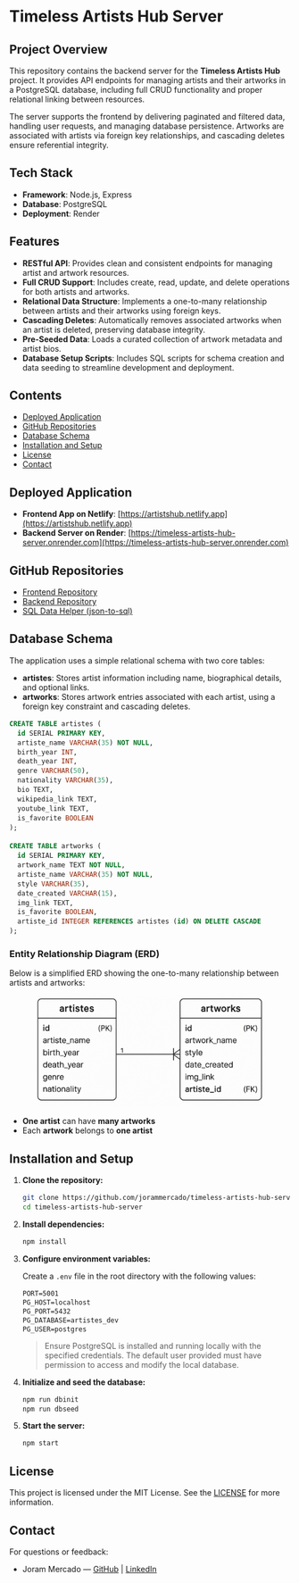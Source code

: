 # Timeless Artists Hub Server

## Project Overview

This repository contains the backend server for the **Timeless Artists Hub** project. It provides API endpoints for managing artists and their artworks in a PostgreSQL database, including full CRUD functionality and proper relational linking between resources.

The server supports the frontend by delivering paginated and filtered data, handling user requests, and managing database persistence. Artworks are associated with artists via foreign key relationships, and cascading deletes ensure referential integrity.

## Tech Stack

- **Framework**: Node.js, Express
- **Database**: PostgreSQL
- **Deployment**: Render

## Features

- **RESTful API**: Provides clean and consistent endpoints for managing artist and artwork resources.
- **Full CRUD Support**: Includes create, read, update, and delete operations for both artists and artworks.
- **Relational Data Structure**: Implements a one-to-many relationship between artists and their artworks using foreign keys.
- **Cascading Deletes**: Automatically removes associated artworks when an artist is deleted, preserving database integrity.
- **Pre-Seeded Data**: Loads a curated collection of artwork metadata and artist bios.
- **Database Setup Scripts**: Includes SQL scripts for schema creation and data seeding to streamline development and deployment.

## Contents

- [Deployed Application](#deployed-application)
- [GitHub Repositories](#github-repositories)
- [Database Schema](#database-schema)
- [Installation and Setup](#installation-and-setup)
- [License](#license)
- [Contact](#contact)

## Deployed Application

- **Frontend App on Netlify**: [https://artistshub.netlify.app](https://artistshub.netlify.app)
- **Backend Server on Render**: [https://timeless-artists-hub-server.onrender.com](https://timeless-artists-hub-server.onrender.com)

## GitHub Repositories

- [Frontend Repository](https://github.com/jorammercado/timeless-artists-hub)
- [Backend Repository](https://github.com/jorammercado/timeless-artists-hub-server)
- [SQL Data Helper (json-to-sql)](https://github.com/jorammercado/timeless-artists-hub-sql-seed)

## Database Schema

The application uses a simple relational schema with two core tables:

- **artistes**: Stores artist information including name, biographical details, and optional links.
- **artworks**: Stores artwork entries associated with each artist, using a foreign key constraint and cascading deletes.

```sql
CREATE TABLE artistes (
  id SERIAL PRIMARY KEY,
  artiste_name VARCHAR(35) NOT NULL,
  birth_year INT,
  death_year INT,
  genre VARCHAR(50),
  nationality VARCHAR(35),
  bio TEXT,
  wikipedia_link TEXT,
  youtube_link TEXT,
  is_favorite BOOLEAN
);

CREATE TABLE artworks (
  id SERIAL PRIMARY KEY,
  artwork_name TEXT NOT NULL,
  artiste_name VARCHAR(35) NOT NULL,
  style VARCHAR(35),
  date_created VARCHAR(15),
  img_link TEXT,
  is_favorite BOOLEAN,
  artiste_id INTEGER REFERENCES artistes (id) ON DELETE CASCADE
);
```

### Entity Relationship Diagram (ERD)

Below is a simplified ERD showing the one-to-many relationship between artists and artworks:

<p align="center">
  <img src="./erd.png" height="200px" alt="ERD">
</p>

- **One artist** can have **many artworks**
- Each **artwork** belongs to **one artist**

## Installation and Setup

1. **Clone the repository:**

   ```bash
   git clone https://github.com/jorammercado/timeless-artists-hub-server.git
   cd timeless-artists-hub-server
   ```

2. **Install dependencies:**

   ```bash
   npm install
   ```

3. **Configure environment variables:**

   Create a `.env` file in the root directory with the following values:

   ```env
   PORT=5001
   PG_HOST=localhost
   PG_PORT=5432
   PG_DATABASE=artistes_dev
   PG_USER=postgres
   ```

   > Ensure PostgreSQL is installed and running locally with the specified credentials.
   > The default user provided must have permission to access and modify the local database.

4. **Initialize and seed the database:**

   ```bash
   npm run dbinit
   npm run dbseed
   ```

5. **Start the server:**

   ```bash
   npm start
   ```

## License

This project is licensed under the MIT License. See the [LICENSE](https://opensource.org/license/mit) for more information.

## Contact

For questions or feedback:

- Joram Mercado — [GitHub](https://github.com/jorammercado) | [LinkedIn](https://www.linkedin.com/in/jorammercado)